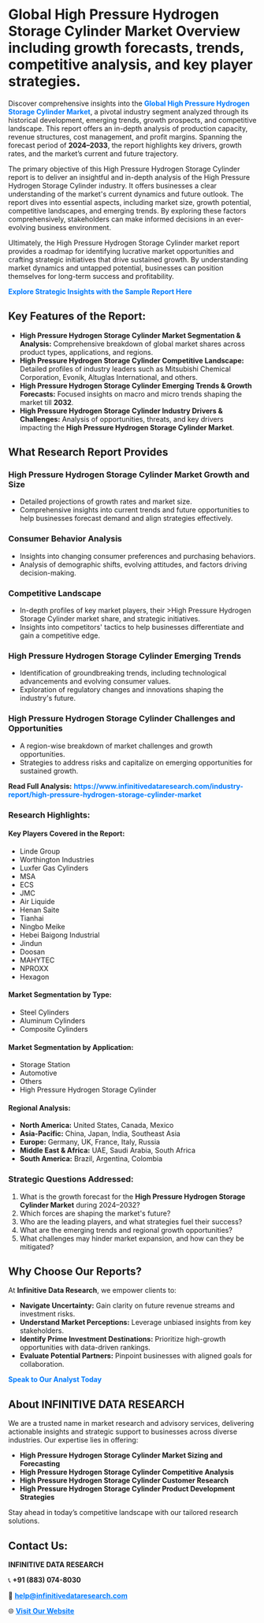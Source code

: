 <h1>Global High Pressure Hydrogen Storage Cylinder Market Overview including growth forecasts, trends, competitive analysis, and key player strategies.</h1>
<p>
Discover comprehensive insights into the 
<a href="https://www.infinitivedataresearch.com/industry-report/high-pressure-hydrogen-storage-cylinder-market" rel="dofollow" style="color: #007BFF; text-decoration: none;"><strong>Global High Pressure Hydrogen Storage Cylinder Market</strong></a>, a pivotal industry segment analyzed through its historical development, emerging trends, growth prospects, and competitive landscape. This report offers an in-depth analysis of production capacity, revenue structures, cost management, and profit margins. Spanning the forecast period of <strong>2024–2033</strong>, the report highlights key drivers, growth rates, and the market’s current and future trajectory.
</p>
<p>
The primary objective of this High Pressure Hydrogen Storage Cylinder report is to deliver an insightful and in-depth analysis of the High Pressure Hydrogen Storage Cylinder industry. It offers businesses a clear understanding of the market's current dynamics and future outlook. The report dives into essential aspects, including market size, growth potential, competitive landscapes, and emerging trends. By exploring these factors comprehensively, stakeholders can make informed decisions in an ever-evolving business environment.
</p>
<p>
Ultimately, the High Pressure Hydrogen Storage Cylinder market report provides a roadmap for identifying lucrative market opportunities and crafting strategic initiatives that drive sustained growth. By understanding market dynamics and untapped potential, businesses can position themselves for long-term success and profitability.
</p>
<p>
<a href="https://www.infinitivedataresearch.com/request-sample/reportId=104421" style="color: #007BFF; text-decoration: none;"><strong>Explore Strategic Insights with the Sample Report Here</strong></a>
</p>

<h2>Key Features of the Report:</h2>
<ul>
<li><strong>High Pressure Hydrogen Storage Cylinder Market Segmentation & Analysis:</strong> Comprehensive breakdown of global market shares across product types, applications, and regions.</li>
<li><strong>High Pressure Hydrogen Storage Cylinder Competitive Landscape:</strong> Detailed profiles of industry leaders such as Mitsubishi Chemical Corporation, Evonik, Altuglas International, and others.</li>
<li><strong>High Pressure Hydrogen Storage Cylinder Emerging Trends & Growth Forecasts:</strong> Focused insights on macro and micro trends shaping the market till <strong>2032</strong>.</li>
<li><strong>High Pressure Hydrogen Storage Cylinder Industry Drivers & Challenges:</strong> Analysis of opportunities, threats, and key drivers impacting the <strong>High Pressure Hydrogen Storage Cylinder Market</strong>.</li>
</ul>

<h2>What Research Report Provides</h2>
<h3>High Pressure Hydrogen Storage Cylinder Market Growth and Size</h3>
<ul>
<li>Detailed projections of growth rates and market size.</li>
<li>Comprehensive insights into current trends and future opportunities to help businesses forecast demand and align strategies effectively.</li>
</ul>

<h3>Consumer Behavior Analysis</h3>
<ul>
<li>Insights into changing consumer preferences and purchasing behaviors.</li>
<li>Analysis of demographic shifts, evolving attitudes, and factors driving decision-making.</li>
</ul>

<h3>Competitive Landscape</h3>
<ul>
<li>In-depth profiles of key market players, their >High Pressure Hydrogen Storage Cylinder market share, and strategic initiatives.</li>
<li>Insights into competitors' tactics to help businesses differentiate and gain a competitive edge.</li>
</ul>

<h3>High Pressure Hydrogen Storage Cylinder Emerging Trends</h3>
<ul>
<li>Identification of groundbreaking trends, including technological advancements and evolving consumer values.</li>
<li>Exploration of regulatory changes and innovations shaping the industry's future.</li>
</ul>

<h3>High Pressure Hydrogen Storage Cylinder Challenges and Opportunities</h3>
<ul>
<li>A region-wise breakdown of market challenges and growth opportunities.</li>
<li>Strategies to address risks and capitalize on emerging opportunities for sustained growth.</li>
</ul>
<p><strong>Read Full Analysis:</strong> <a href="https://www.infinitivedataresearch.com/industry-report/high-pressure-hydrogen-storage-cylinder-market" rel="dofollow" style="color: #007BFF; text-decoration: none;"><strong>https://www.infinitivedataresearch.com/industry-report/high-pressure-hydrogen-storage-cylinder-market</strong></a></p>
<h3>Research Highlights:</h3>
<h4>Key Players Covered in the Report:</h4>
<ul><li>Linde Group</li><li>Worthington Industries</li><li>Luxfer Gas Cylinders</li><li>MSA</li><li>ECS</li><li>JMC</li><li>Air Liquide</li><li>Henan Saite</li><li>Tianhai</li><li>Ningbo Meike</li><li>Hebei Baigong Industrial</li><li>Jindun</li><li>Doosan</li><li>MAHYTEC</li><li>NPROXX</li><li>Hexagon</li></ul>
<h4>Market Segmentation by Type:</h4>
<ul><li>Steel Cylinders</li><li>Aluminum Cylinders</li><li>Composite Cylinders</li></ul>
<h4>Market Segmentation by Application:</h4>
<ul><li>Storage Station</li><li>Automotive</li><li>Others</li><li>High Pressure Hydrogen Storage Cylinder</li></ul>

<h4>Regional Analysis:</h4>
<ul>
<li><strong>North America:</strong> United States, Canada, Mexico</li>
<li><strong>Asia-Pacific:</strong> China, Japan, India, Southeast Asia</li>
<li><strong>Europe:</strong> Germany, UK, France, Italy, Russia</li>
<li><strong>Middle East & Africa:</strong> UAE, Saudi Arabia, South Africa</li>
<li><strong>South America:</strong> Brazil, Argentina, Colombia</li>
</ul>

<h3>Strategic Questions Addressed:</h3>
<ol>
<li>What is the growth forecast for the <strong>High Pressure Hydrogen Storage Cylinder Market</strong> during 2024–2032?</li>
<li>Which forces are shaping the market's future?</li>
<li>Who are the leading players, and what strategies fuel their success?</li>
<li>What are the emerging trends and regional growth opportunities?</li>
<li>What challenges may hinder market expansion, and how can they be mitigated?</li>
</ol>

<h2>Why Choose Our Reports?</h2>
<p>At <strong>Infinitive Data Research</strong>, we empower clients to:</p>
<ul>
<li><strong>Navigate Uncertainty:</strong> Gain clarity on future revenue streams and investment risks.</li>
<li><strong>Understand Market Perceptions:</strong> Leverage unbiased insights from key stakeholders.</li>
<li><strong>Identify Prime Investment Destinations:</strong> Prioritize high-growth opportunities with data-driven rankings.</li>
<li><strong>Evaluate Potential Partners:</strong> Pinpoint businesses with aligned goals for collaboration.</li>
</ul>
<p><a href="https://www.infinitivedataresearch.com/industry-report/high-pressure-hydrogen-storage-cylinder-market" rel="dofollow" style="color: #007BFF; text-decoration: none;"><strong>Speak to Our Analyst Today</strong></a></p>

<h2>About INFINITIVE DATA RESEARCH</h2>
<p>We are a trusted name in market research and advisory services, delivering actionable insights and strategic support to businesses across diverse industries. Our expertise lies in offering:</p>
<ul>
<li><strong>High Pressure Hydrogen Storage Cylinder Market Sizing and Forecasting</strong></li>
<li><strong>High Pressure Hydrogen Storage Cylinder Competitive Analysis</strong></li>
<li><strong>High Pressure Hydrogen Storage Cylinder Customer Research</strong></li>
<li><strong>High Pressure Hydrogen Storage Cylinder Product Development Strategies</strong></li>
</ul>
<p>Stay ahead in today’s competitive landscape with our tailored research solutions.</p>

<h2>Contact Us:</h2>
<p><strong>INFINITIVE DATA RESEARCH</strong></p>
<p>📞 <strong>+91 (883) 074-8030</strong></p>
<p>📧 <strong><a href="mailto:help@infinitivedataresearch.com" style="color: #007BFF;">help@infinitivedataresearch.com</a></strong></p>
<p>🌐 <strong><a href="https://www.infinitivedataresearch.com" rel="dofollow" style="color: #007BFF;">Visit Our Website</a></strong></p>